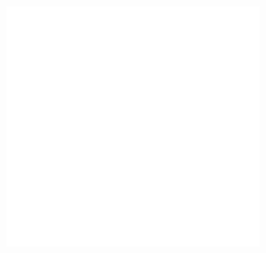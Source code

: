 <div align="center">
  <a href="https://github.com/Andrianns/Andrianns/blame/main/thonk.svg">
    <img src="thonk.svg" width="720" height="480">
  </a>
</div>
